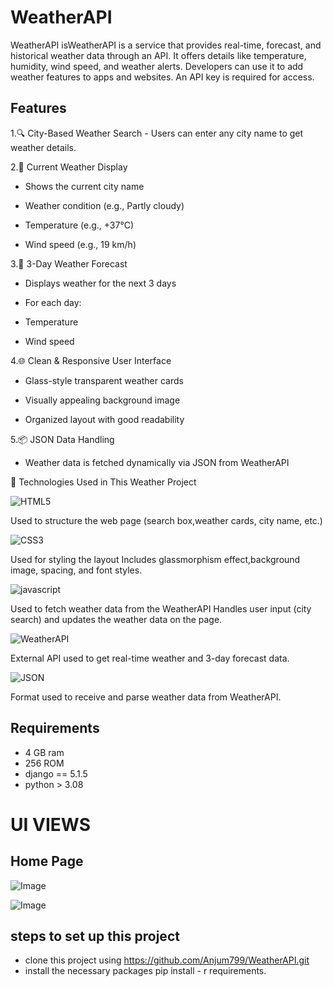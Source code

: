 # WeatherAPI
WeatherAPI isWeatherAPI is a service that provides real-time, forecast, and historical weather data through an API. It offers details like temperature, humidity, wind speed, and weather alerts. Developers can use it to add weather features to apps and websites. An API key is required for access.

## Features
1.🔍 City-Based Weather Search
    - Users can enter any city name to get weather details.

2.📍 Current Weather Display

   - Shows the current city name

   - Weather condition (e.g., Partly cloudy)

   - Temperature (e.g., +37°C)

   - Wind speed (e.g., 19 km/h)

3.📅 3-Day Weather Forecast

   - Displays weather for the next 3 days

   - For each day:

   - Temperature

   - Wind speed

4.🌐 Clean & Responsive User Interface

   - Glass-style transparent weather cards

   - Visually appealing background image

   - Organized layout with good readability

5.📦 JSON Data Handling

   - Weather data is fetched dynamically via JSON from WeatherAPI
     
🧰 Technologies Used in This Weather Project


![HTML5](https://img.shields.io/badge/html5-%23E34F26.svg?style=for-the-badge&logo=html5&logoColor=white)

Used to structure the web page (search box,weather cards, city name, etc.)

![CSS3](https://img.shields.io/badge/css3-%231572B6.svg?style=for-the-badge&logo=css3&logoColor=white)

Used for styling the layout
Includes glassmorphism effect,background image, spacing, and font styles.

![javascript](https://img.shields.io/badge/JavaScript-F7DF1E?style=for-the-badge&logo=javascript&logoColor=black)

Used to fetch weather data from the WeatherAPI
Handles user input (city search) and updates the
weather data on the page.

![WeatherAPI](https://img.shields.io/badge/WeatherAPI-1E90FF?style=for-the-badge&logo=cloud&logoColor=white)

External API used to get real-time weather and
3-day forecast data.

![JSON](https://img.shields.io/badge/JSON-000000?style=for-the-badge&logo=json&logoColor=white)

Format used to receive and parse weather data 
from WeatherAPI.

## Requirements
- 4 GB ram
- 256 ROM
- django == 5.1.5
- python > 3.08

# UI VIEWS

## Home Page
![Image](https://github.com/user-attachments/assets/11807298-e0af-4dd0-b21c-08b1c28ca232)


![Image](https://github.com/user-attachments/assets/560032cd-f6c2-4871-b338-4a430212e850)

## steps to set up this project
- clone this project using https://github.com/Anjum799/WeatherAPI.git
- install the necessary packages pip install - r requirements.
  
